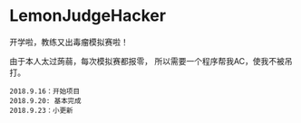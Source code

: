 # LemonJudgeHacker
开学啦，教练又出毒瘤模拟赛啦！

由于本人太过蒟蒻，每次模拟赛都报零，
所以需要一个程序帮我AC，使我不被吊打。

```
2018.9.16：开始项目
2018.9.20: 基本完成
2018.9.23：小更新
```
